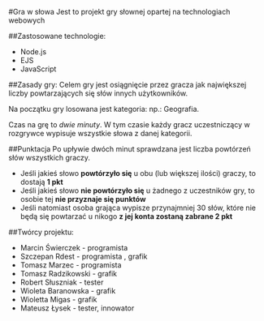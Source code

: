 #Gra w słowa
Jest to projekt gry słownej opartej na technologiach webowych

##Zastosowane technologie:
* Node.js
* EJS
* JavaScript

##Zasady gry:
Celem gry jest osiągnięcie przez gracza jak największej liczby powtarzających się słów innych użytkowników.

Na początku gry losowana jest kategoria: np.: Geografia.

Czas na grę to *dwie minuty*. W tym czasie każdy gracz uczestniczący w rozgrywce wypisuje wszystkie słowa z danej kategorii. 

##Punktacja
Po upływie dwóch minut sprawdzana jest liczba powtórzeń słów wszystkich graczy.

* Jeśli jakieś słowo **powtórzyło się** u obu (lub większej ilości) graczy, to dostają **1 pkt**
* Jeśli jakieś słowo **nie powtórzyło się** u żadnego z uczestników gry, to osobie tej **nie przyznaje się punktów**
* Jeśli natomiast osoba grająca wypisze przynajmniej 30 słów, które nie będą się powtarzać u nikogo **z jej konta zostaną zabrane 2 pkt**

##Twórcy projektu:
- Marcin Świerczek - programista
- Szczepan Rdest - programista , grafik
- Tomasz Marzec - programista
- Tomasz Radzikowski - grafik
- Robert Słuszniak - tester
- Wioleta Baranowska - grafik
- Wioletta Migas - grafik
- Mateusz Łysek - tester, innowator